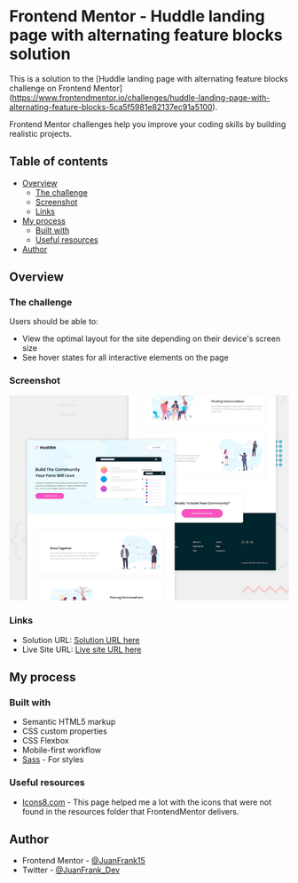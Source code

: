 # Frontend Mentor - Huddle landing page with alternating feature blocks solution

This is a solution to the [Huddle landing page with alternating feature blocks challenge on Frontend Mentor]
(https://www.frontendmentor.io/challenges/huddle-landing-page-with-alternating-feature-blocks-5ca5f5981e82137ec91a5100). 

Frontend Mentor challenges help you improve your coding skills by building realistic projects.

## Table of contents

- [Overview](#overview)
   - [The challenge](#the-challenge)
   - [Screenshot](#screenshot)
   - [Links](#links)
- [My process](#my-process)
   - [Built with](#built-with)
   - [Useful resources](#useful-resources)
- [Author](#author)

## Overview

### The challenge

Users should be able to:

- View the optimal layout for the site depending on their device's screen size
- See hover states for all interactive elements on the page

### Screenshot

![](./src/design/desktop-preview.jpg)

### Links

- Solution URL: [Solution URL here](https://github.com/JuanFrank15/FrontMentor-Huddle-landingPage)
- Live Site URL: [Live site URL here](https://juanfrank15.github.io/FrontMentor-Huddle-landingPage/)

## My process

### Built with

- Semantic HTML5 markup
- CSS custom properties
- CSS Flexbox
- Mobile-first workflow
- [Sass](https://sass-lang.com/install) - For styles

### Useful resources

- [Icons8.com](https://icons8.com/) - This page helped me a lot with the icons that were not found in the resources folder that FrontendMentor delivers.

## Author

- Frontend Mentor - [@JuanFrank15](https://www.frontendmentor.io/profile/JuanFrank15)
- Twitter - [@JuanFrank_Dev](https://twitter.com/JuanFrank_Dev)